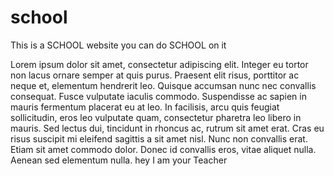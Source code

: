 # school 

This is a SCHOOL website you can do SCHOOL on it   

Lorem ipsum dolor sit amet, consectetur adipiscing elit. Integer eu tortor non lacus ornare semper at quis purus. Praesent elit risus, porttitor ac neque et, elementum hendrerit leo. Quisque accumsan nunc nec convallis consequat. Fusce vulputate iaculis commodo. Suspendisse ac sapien in mauris fermentum placerat eu at leo. In facilisis, arcu quis feugiat sollicitudin, eros leo vulputate quam, consectetur pharetra leo libero in mauris. Sed lectus dui, tincidunt in rhoncus ac, rutrum sit amet erat. Cras eu risus suscipit mi eleifend sagittis a sit amet nisl. Nunc non convallis erat. Etiam sit amet commodo dolor. Donec id convallis eros, vitae aliquet nulla. Aenean sed elementum nulla.
hey I am your Teacher
